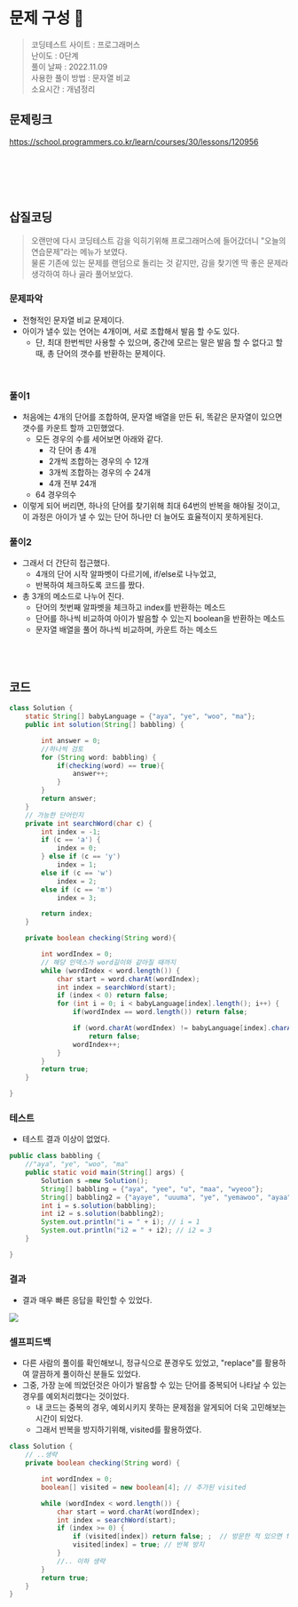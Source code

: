 # 문제 구성 📖
> 코딩테스트 사이트 : 프로그래머스  
> 난이도 : 0단계    
> 풀이 날짜 : 2022.11.09  
> 사용한 풀이 방법 : 문자열 비교   
> 소요시간 : 개념정리

## 문제링크
https://school.programmers.co.kr/learn/courses/30/lessons/120956

<br></br>
<br></br>
## 삽질코딩 
> 오랜만에 다시 코딩테스트 감을 익히기위해 프로그래머스에 들어갔더니 "오늘의 연습문제"라는 메뉴가 보였다.   
> 물론 기존에 있는 문제를 랜덤으로 돌리는 것 같지만, 감을 찾기엔 딱 좋은 문제라 생각하여 하나 골라 풀어보았다.

### 문제파악
- 전형적인 문자열 비교 문제이다. 
- 아이가 낼수 있는 언어는 4개이며, 서로 조합해서 발음 할 수도 있다. 
  - 단, 최대 한번씩만 사용할 수 있으며, 중간에 모르는 말은 발음 할 수 없다고 할때, 총 단어의 갯수를 반환하는 문제이다. 

<br>

### 풀이1
- 처음에는 4개의 단어를 조합하여, 문자열 배열을 만든 뒤, 똑같은 문자열이 있으면 갯수를 카운트 할까 고민했었다. 
  - 모든 경우의 수를 세어보면 아래와 같다.
    - 각 단어 총 4개 
    - 2개씩 조합하는 경우의 수 12개
    - 3개씩 조합하는 경우의 수 24개
    - 4개 전부 24개 
  - 64 경우의수
- 이렇게 되어 버리면, 하나의 단어를 찾기위해 최대 64번의 반복을 해야될 것이고, 이 과정은 아이가 낼 수 있는 단어 하나만 더 늘어도 효율적이지 못하게된다. 

### 풀이2 
 - 그래서 더 간단히 접근했다. 
   - 4개의 단어 시작 알파벳이 다르기에, if/else로 나누었고, 
   - 반복하여 체크하도록 코드를 짰다.
 - 총 3개의 메소드로 나누어 진다. 
   - 단어의 첫번째 알파벳을 체크하고 index를 반환하는 메소드
   - 단어를 하나씩 비교하여 아이가 발음할 수 있는지 boolean을 반환하는 메소드
   - 문자열 배열을 풀어 하나씩 비교하며, 카운트 하는  메소드 

<br>
<br>

## 코드 
```java
class Solution {
    static String[] babyLanguage = {"aya", "ye", "woo", "ma"};
    public int solution(String[] babbling) {

        int answer = 0;
        //하나씩 검토
        for (String word: babbling) {
            if(checking(word) == true){
                answer++;
            }
        }
        return answer;
    }
    // 가능한 단어인지
    private int searchWord(char c) {
        int index = -1;
        if (c == 'a') {
            index = 0;
        } else if (c == 'y')
            index = 1;
        else if (c == 'w')
            index = 2;
        else if (c == 'm')
            index = 3;

        return index;
    }

    private boolean checking(String word){

        int wordIndex = 0;
        // 해당 인덱스가 word길이와 같아질 때까지
        while (wordIndex < word.length()) {
            char start = word.charAt(wordIndex);
            int index = searchWord(start);
            if (index < 0) return false;
            for (int i = 0; i < babyLanguage[index].length(); i++) {
                if(wordIndex == word.length()) return false;

                if (word.charAt(wordIndex) != babyLanguage[index].charAt(i))
                    return false;
                wordIndex++;
            }
        }
        return true;
    }

}
```

### 테스트 
 - 테스트 결과 이상이 없었다.
```java
public class babbling {
    //"aya", "ye", "woo", "ma"
    public static void main(String[] args) {
        Solution s =new Solution();
        String[] babbling = {"aya", "yee", "u", "maa", "wyeoo"};
        String[] babbling2 = {"ayaye", "uuuma", "ye", "yemawoo", "ayaa"};
        int i = s.solution(babbling);
        int i2 = s.solution(babbling2);
        System.out.println("i = " + i); // i = 1 
        System.out.println("i2 = " + i2); // i2 = 3
    }

}
```
### 결과 
 - 결과 매우 빠른 응답을 확인할 수 있었다.
<img src="https://user-images.githubusercontent.com/104331549/200737022-ac9b0fea-d332-4306-94b6-31dbb2dad6d8.png">

<br>

### 셀프피드백
 - 다른 사람의 풀이를 확인해보니, 정규식으로 푼경우도 있었고, "replace"를 활용하여 깔끔하게 풀이하신 분들도 있었다. 
 - 그중, 가장 눈에 띄었던것은 아이가 발음할 수 있는 단어를 중복되어 나타날 수 있는 경우를 예외처리했다는 것이었다.
   - 내 코드는 중복의 경우, 예외시키지 못하는 문제점을 알게되어 더욱 고민해보는 시간이 되었다.
   - 그래서 반복을 방지하기위해, visited를 활용하였다.

```java
class Solution {
    // ..생략
    private boolean checking(String word) {

        int wordIndex = 0;
        boolean[] visited = new boolean[4]; // 추가된 visited

        while (wordIndex < word.length()) {
            char start = word.charAt(wordIndex);
            int index = searchWord(start);
            if (index >= 0) {
                if (visited[index]) return false; ;  // 방문한 적 있으면 false 반환
                visited[index] = true; // 반복 방지
            }
            //.. 이하 생략
        }
        return true;
    }
}
```